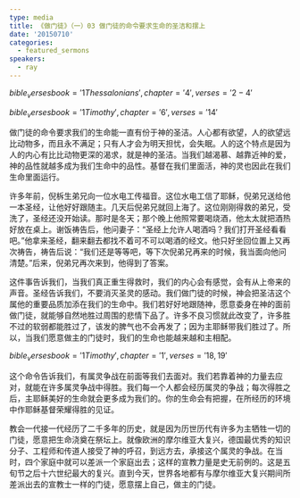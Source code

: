 ```yaml
---
type: media
title: 《做门徒》（一）03 做门徒的命令要求生命的圣洁和摆上
date: '20150710'
categories:
  - featured_sermons
speakers:
  - ray
---
```

$bible_verses book='1 Thessalonians', chapter='4', verses='2-4'$

$bible_verses book='1 Timothy', chapter='6', verses='14'$

做门徒的命令要求我们的生命能一直有份于神的圣洁。人心都有欲望，人的欲望远比动物多，而且永不满足；只有人才会为明天担忧，会失眠。人的这个特点是因为人的内心有比比动物更深的渴求，就是神的圣洁。当我们越渴慕、越靠近神的爱，神的品性就越多成为我们生命中的品性。基督在我们里面活，神的灵也因此在我们生命里面运行。

许多年前，倪柝生弟兄向一位水电工传福音。这位水电工信了耶稣，倪弟兄送给他一本圣经，让他好好跟随主。几天后倪弟兄就回上海了。这位刚刚得救的弟兄，受洗了，圣经还没开始读。那时是冬天；那个晚上他照常要喝烧酒，他太太就把酒热好放在桌上。谢饭祷告后，他问妻子：“圣经上允许人喝酒吗？我们打开圣经看看吧。”他拿来圣经，翻来翻去都找不着可不可以喝酒的经文。他只好坐回位置上又再次祷告，祷告后说：“我们还是等等吧，等下次倪弟兄再来的时候，我当面向他问清楚。”后来，倪弟兄再次来到，他得到了答案。

这件事告诉我们，当我们真正重生得救时，我们的内心会有感觉，会有从上帝来的声音。圣经告诉我们，不要消灭圣灵的感动。我们做门徒的时候，神会把圣洁这个属他的重要品质加添在我们的生命中。我们若好好地跟随神，愿意委身在神的面前做门徒，就能够自然地胜过周围的悲情下品了。许多不良习惯就此改变了，许多胜不过的软弱都能胜过了，该发的脾气也不会再发了；因为主耶稣带我们胜过了。所以，当我们愿意做主的门徒时，我们的生命也能越来越和主相配。

$bible_verses book='1 Timothy', chapter='1', verses='18,19'$

这个命令告诉我们，有属灵争战在前面等我们去面对。我们若靠着神的力量去应对，就能在许多属灵争战中得胜。我们每一个人都会经历属灵的争战；每次得胜之后，主耶稣美好的生命就会更多成为我们的。你的生命会有把握，在所经历的环境中作耶稣基督荣耀得胜的见证。

教会一代接一代经历了二千多年的历史，就是因为历世历代有许多为主牺牲一切的门徒，愿意把生命浇奠在祭坛上。就像欧洲的摩尔维亚大复兴，德国最优秀的知识分子、工程师和传道人接受了神的呼召，到远方去，承接这个属灵的争战。在当时，四个家庭中就可以差派一个家庭出去；这样的宣教力量是史无前例的。这是五旬节之后十六世纪最大的复兴。直到今天，世界各地都有与摩尔维亚大复兴期间所差派出去的宣教士一样的门徒，愿意摆上自己，做主的门徒。
